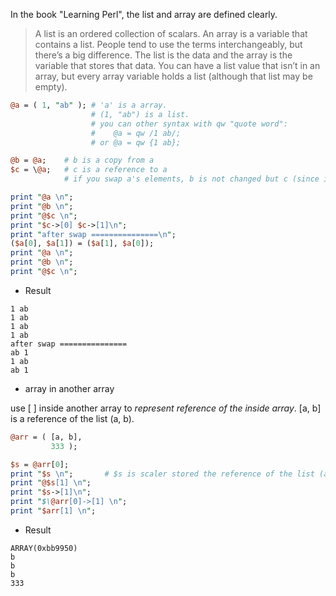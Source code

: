 In the book "Learning Perl", the list and array are defined clearly.
> A list is an ordered collection of scalars. An array is a variable that contains a list. People tend to use the terms interchangeably, but there’s a big difference. The list is the data and the array is the variable that stores that data. You can have a list value that isn’t in an array, but every array variable holds a list (although that list may be empty).

```Perl
@a = ( 1, "ab" ); # 'a' is a array. 
                  # (1, "ab") is a list.
                  # you can other syntax with qw "quote word":  
                  #    @a = qw /1 ab/;     
                  # or @a = qw {1 ab};

@b = @a;    # b is a copy from a
$c = \@a;   # c is a reference to a
            # if you swap a's elements, b is not changed but c (since it is a reference)

print "@a \n";
print "@b \n";
print "@$c \n";
print "$c->[0] $c->[1]\n";
print "after swap ===============\n";
($a[0], $a[1]) = ($a[1], $a[0]);
print "@a \n";
print "@b \n";
print "@$c \n";
```
* Result
```
1 ab 
1 ab 
1 ab 
1 ab
after swap ===============
ab 1 
1 ab 
ab 1 
```

* array in another array

use [ ] inside another array to *represent reference of the inside array*.
[a, b] is a reference of the list (a, b).

```Perl
@arr = ( [a, b], 
         333 );

$s = @arr[0];
print "$s \n";       # $s is scaler stored the reference of the list (a, b) 
print "@$s[1] \n";
print "$s->[1]\n";
print "$\@arr[0]->[1] \n";
print "$arr[1] \n";
```
* Result
```
ARRAY(0xbb9950) 
b 
b
b 
333 
```
